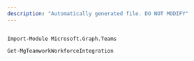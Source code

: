 ```yaml
---
description: "Automatically generated file. DO NOT MODIFY"
---
```


```powershellv2

Import-Module Microsoft.Graph.Teams

Get-MgTeamworkWorkforceIntegration

```